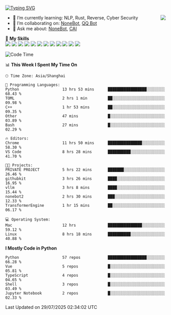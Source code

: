 [![Typing SVG](https://readme-typing-svg.herokuapp.com?size=25&duration=2500&color=8C43EA&vCenter=true&width=200&height=40&lines=Hi+there+%F0%9F%91%8B%F0%9F%8F%BB;I'm+yanyongyu)](https://git.io/typing-svg)

<a href="#">
  <img align="right" src="https://github-readme-stats.vercel.app/api?username=yanyongyu&count_private=true&show_icons=true&bg_color=15,f2f7fd,E0EAFC" />
</a>

- 🌱 I’m currently learning: NLP, Rust, Reverse, Cyber Security
- 👯 I’m collaborating on: [NoneBot](https://github.com/nonebot), [QQ Bot](https://github.com/Mrs4s/go-cqhttp)
- 💬 Ask me about: [NoneBot](https://github.com/nonebot), [CAI](https://github.com/cscs181/CAI)

🌟 **My Skills**  
![](https://img.shields.io/badge/-Python-3e74a2?style=flat-square&logo=Python&logoColor=fff)
![](https://img.shields.io/badge/-TypeScript-3178C6?style=flat-square&logo=TypeScript&logoColor=fff)
![](https://img.shields.io/badge/-Vue-4fc08d?style=flat-square&logo=Vue.js&logoColor=fff)
![](https://img.shields.io/badge/-React-2d98ce?style=flat-square&logo=React&logoColor=fff)
![](https://img.shields.io/badge/-FastAPI-009688?style=flat-square&logo=FastAPI&logoColor=fff)
![](https://img.shields.io/badge/-Linux-000000?style=flat-square&logo=Linux&logoColor=fff)
![](https://img.shields.io/badge/-Docker-2496ED?style=flat-square&logo=Docker&logoColor=fff)
![](https://img.shields.io/badge/-Kubernetes-326CE5?style=flat-square&logo=Kubernetes&logoColor=fff)
![](https://img.shields.io/badge/-GitHub%20Actions-2088FF?style=flat-square&logo=GitHubActions&logoColor=fff)
![](https://img.shields.io/badge/-PostgreSQL-4169E1?style=flat-square&logo=PostgreSQL&logoColor=fff)
![](https://img.shields.io/badge/-Redis-DC382D?style=flat-square&logo=Redis&logoColor=fff)
![](https://img.shields.io/badge/-MongoDB-47A248?style=flat-square&logo=MongoDB&logoColor=fff)

<!--START_SECTION:waka-->
![Code Time](http://img.shields.io/badge/Code%20Time-7%2C772%20hrs%205%20mins-blue)

📊 **This Week I Spent My Time On** 

```text
🕑︎ Time Zone: Asia/Shanghai

💬 Programming Languages: 
Python                   13 hrs 53 mins      █████████████████░░░░░░░░   68.43 % 
TOML                     2 hrs 1 min         ██░░░░░░░░░░░░░░░░░░░░░░░   09.98 % 
C++                      1 hr 53 mins        ██░░░░░░░░░░░░░░░░░░░░░░░   09.35 % 
Other                    47 mins             █░░░░░░░░░░░░░░░░░░░░░░░░   03.89 % 
Bash                     27 mins             █░░░░░░░░░░░░░░░░░░░░░░░░   02.29 % 

🔥 Editors: 
Chrome                   11 hrs 50 mins      ███████████████░░░░░░░░░░   58.30 % 
VS Code                  8 hrs 28 mins       ██████████░░░░░░░░░░░░░░░   41.70 % 

🐱‍💻 Projects: 
PRIVATE PROJECT          5 hrs 22 mins       ███████░░░░░░░░░░░░░░░░░░   26.46 % 
githubkit                3 hrs 26 mins       ████░░░░░░░░░░░░░░░░░░░░░   16.95 % 
vllm                     3 hrs 8 mins        ████░░░░░░░░░░░░░░░░░░░░░   15.44 % 
nonebot2                 2 hrs 30 mins       ███░░░░░░░░░░░░░░░░░░░░░░   12.33 % 
TransformerEngine        1 hr 15 mins        ██░░░░░░░░░░░░░░░░░░░░░░░   06.17 % 

💻 Operating System: 
Mac                      12 hrs              ███████████████░░░░░░░░░░   59.12 % 
Linux                    8 hrs 18 mins       ██████████░░░░░░░░░░░░░░░   40.88 % 
```

**I Mostly Code in Python** 

```text
Python                   57 repos            █████████████████░░░░░░░░   66.28 % 
Vue                      5 repos             █░░░░░░░░░░░░░░░░░░░░░░░░   05.81 % 
TypeScript               4 repos             █░░░░░░░░░░░░░░░░░░░░░░░░   04.65 % 
Shell                    3 repos             █░░░░░░░░░░░░░░░░░░░░░░░░   03.49 % 
Jupyter Notebook         2 repos             █░░░░░░░░░░░░░░░░░░░░░░░░   02.33 % 
```




 Last Updated on 29/07/2025 02:34:02 UTC
<!--END_SECTION:waka-->
